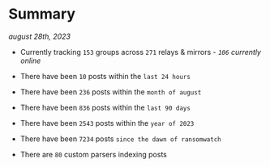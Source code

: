 
# Summary
_august 28th, 2023_

- Currently tracking `153` groups across `271` relays & mirrors - _`106` currently online_

- There have been `10` posts within the `last 24 hours`

- There have been `236` posts within the `month of august`

- There have been `836` posts within the `last 90 days`

- There have been `2543` posts within the `year of 2023`

- There have been `7234` posts `since the dawn of ransomwatch`

- There are `80` custom parsers indexing posts
